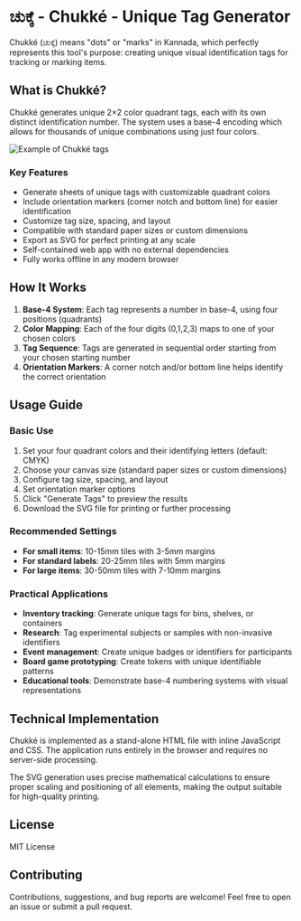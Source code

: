# ಚುಕ್ಕೆ - Chukké - Unique Tag Generator

Chukké (ಚುಕ್ಕೆ) means "dots" or "marks" in Kannada, which perfectly represents this tool's purpose: creating unique visual identification tags for tracking or marking items.

## What is Chukké?

Chukké generates unique 2×2 color quadrant tags, each with its own distinct identification number. The system uses a base-4 encoding which allows for thousands of unique combinations using just four colors.

![Example of Chukké tags](./example.png)

### Key Features

- Generate sheets of unique tags with customizable quadrant colors
- Include orientation markers (corner notch and bottom line) for easier identification
- Customize tag size, spacing, and layout
- Compatible with standard paper sizes or custom dimensions
- Export as SVG for perfect printing at any scale
- Self-contained web app with no external dependencies
- Fully works offline in any modern browser

## How It Works

1. **Base-4 System**: Each tag represents a number in base-4, using four positions (quadrants)
2. **Color Mapping**: Each of the four digits (0,1,2,3) maps to one of your chosen colors
3. **Tag Sequence**: Tags are generated in sequential order starting from your chosen starting number
4. **Orientation Markers**: A corner notch and/or bottom line helps identify the correct orientation

## Usage Guide

### Basic Use

1. Set your four quadrant colors and their identifying letters (default: CMYK)
2. Choose your canvas size (standard paper sizes or custom dimensions)
3. Configure tag size, spacing, and layout
4. Set orientation marker options
5. Click "Generate Tags" to preview the results
6. Download the SVG file for printing or further processing

### Recommended Settings

- **For small items**: 10-15mm tiles with 3-5mm margins
- **For standard labels**: 20-25mm tiles with 5mm margins
- **For large items**: 30-50mm tiles with 7-10mm margins

### Practical Applications

- **Inventory tracking**: Generate unique tags for bins, shelves, or containers
- **Research**: Tag experimental subjects or samples with non-invasive identifiers
- **Event management**: Create unique badges or identifiers for participants
- **Board game prototyping**: Create tokens with unique identifiable patterns
- **Educational tools**: Demonstrate base-4 numbering systems with visual representations

## Technical Implementation

Chukké is implemented as a stand-alone HTML file with inline JavaScript and CSS. The application runs entirely in the browser and requires no server-side processing.

The SVG generation uses precise mathematical calculations to ensure proper scaling and positioning of all elements, making the output suitable for high-quality printing.

## License

MIT License

## Contributing

Contributions, suggestions, and bug reports are welcome! Feel free to open an issue or submit a pull request.
